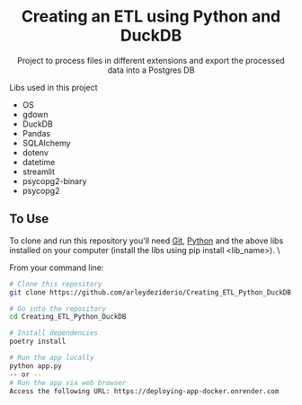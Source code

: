 <span id="top"></span>
<h1 align="center">Creating an ETL using Python and DuckDB </h1>

<div align="center">
	
  Project to process files in different extensions and export the processed data into a Postgres DB <br>

</div>

 
 
 Libs used in this project

 * OS
 * gdown
 * DuckDB
 * Pandas
 * SQLAlchemy
 * dotenv
 * datetime
 * streamlit
 * psycopg2-binary
 * psycopg2

 ## To Use

To clone and run this repository you'll need [Git](https://git-scm.com), [Python](https://www.python.org/downloads/) and the above libs installed on your computer (install the libs using pip install <lib_name>). \

From your command line:

```bash
# Clone this repository
git clone https://github.com/arleydeziderio/Creating_ETL_Python_DuckDB.git

# Go into the repository
cd Creating_ETL_Python_DuckDB

# Install dependencies
poetry install

# Run the app locally
python app.py
-- or --
# Run the app via web browser
Access the following URL: https://deploying-app-docker.onrender.com
```
